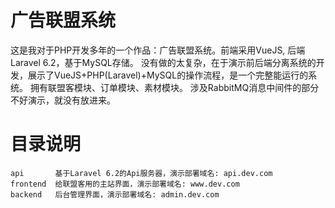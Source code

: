 # 广告联盟系统

这是我对于PHP开发多年的一个作品：广告联盟系统。前端采用VueJS, 后端Laravel 6.2，基于MySQL存储。
没有做的太复杂，在于演示前后端分离系统的开发，展示了VueJS+PHP(Laravel)+MySQL的操作流程，是一个完整能运行的系统。
拥有联盟客模块、订单模块、素材模块。
涉及RabbitMQ消息中间件的部分不好演示，就没有放进来。

# 目录说明

```
api       基于Laravel 6.2的Api服务器，演示部署域名: api.dev.com
frontend  给联盟客用的主站界面，演示部署域名: www.dev.com
backend   后台管理界面，演示部署域名: admin.dev.com
```
